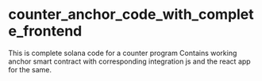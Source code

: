 # counter_anchor_code_with_complete_frontend

This is complete solana code for a counter program
Contains working anchor smart contract with corresponding integration js and the react app for the same.
